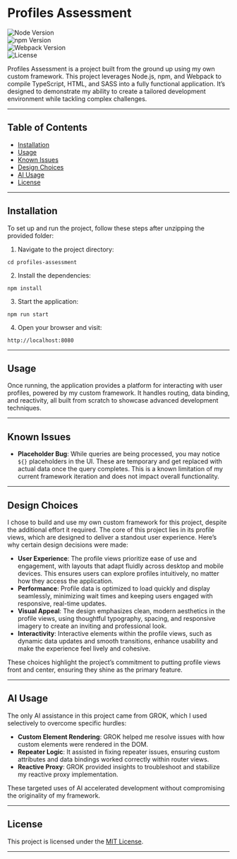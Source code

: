 # Profiles Assessment

![Node Version](https://img.shields.io/badge/node-v22.8.0-brightgreen.svg)  
![npm Version](https://img.shields.io/badge/npm-v10.8.2-blue.svg)  
![Webpack Version](https://img.shields.io/badge/webpack-v5.28.1-blueviolet.svg)  
![License](https://img.shields.io/badge/license-MIT-green.svg)

Profiles Assessment is a project built from the ground up using my own custom framework. This project leverages Node.js, npm, and Webpack to compile TypeScript, HTML, and SASS into a fully functional application. It’s designed to demonstrate my ability to create a tailored development environment while tackling complex challenges.

---

## Table of Contents

- [Installation](#installation)
- [Usage](#usage)
- [Known Issues](#known-issues)
- [Design Choices](#design-choices)
- [AI Usage](#ai-usage)
- [License](#license)

---

## Installation

To set up and run the project, follow these steps after unzipping the provided folder:

1. Navigate to the project directory:

```
cd profiles-assessment
```

2. Install the dependencies:

```
npm install
```

3. Start the application:

```
npm run start
```

4. Open your browser and visit:

```
http://localhost:8080
```

---

## Usage

Once running, the application provides a platform for interacting with user profiles, powered by my custom framework. It handles routing, data binding, and reactivity, all built from scratch to showcase advanced development techniques.

---

## Known Issues

- **Placeholder Bug**: While queries are being processed, you may notice `${}` placeholders in the UI. These are temporary and get replaced with actual data once the query completes. This is a known limitation of my current framework iteration and does not impact overall functionality.

---

## Design Choices

I chose to build and use my own custom framework for this project, despite the additional effort it required.
The core of this project lies in its profile views, which are designed to deliver a standout user experience. Here’s why certain design decisions were made:

- **User Experience**: The profile views prioritize ease of use and engagement, with layouts that adapt fluidly across desktop and mobile devices. This ensures users can explore profiles intuitively, no matter how they access the application.
- **Performance**: Profile data is optimized to load quickly and display seamlessly, minimizing wait times and keeping users engaged with responsive, real-time updates.
- **Visual Appeal**: The design emphasizes clean, modern aesthetics in the profile views, using thoughtful typography, spacing, and responsive imagery to create an inviting and professional look.
- **Interactivity**: Interactive elements within the profile views, such as dynamic data updates and smooth transitions, enhance usability and make the experience feel lively and cohesive.

These choices highlight the project’s commitment to putting profile views front and center, ensuring they shine as the primary feature.

---

## AI Usage

The only AI assistance in this project came from GROK, which I used selectively to overcome specific hurdles:

- **Custom Element Rendering**: GROK helped me resolve issues with how custom elements were rendered in the DOM.
- **Repeater Logic**: It assisted in fixing repeater issues, ensuring custom attributes and data bindings worked correctly within router views.
- **Reactive Proxy**: GROK provided insights to troubleshoot and stabilize my reactive proxy implementation.

These targeted uses of AI accelerated development without compromising the originality of my framework.

---

## License

This project is licensed under the [MIT License](LICENSE).

---
